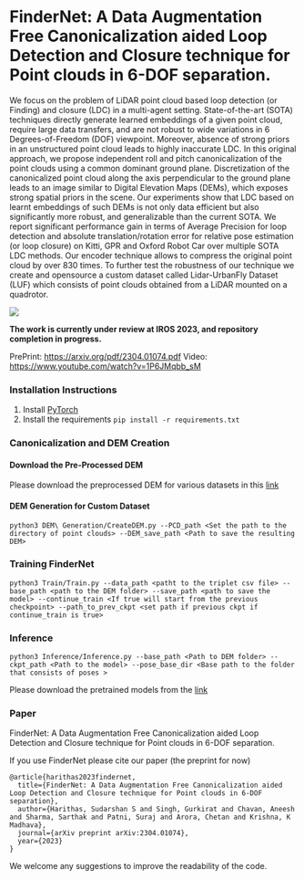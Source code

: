 # FinderNet: A Data Augmentation Free Canonicalization aided Loop Detection and Closure technique for Point clouds in 6-DOF separation.




We focus on the problem of LiDAR point cloud based loop detection (or Finding) and closure (LDC) in a multi-agent setting. State-of-the-art (SOTA) techniques directly generate learned embeddings of a given point cloud, require large data transfers, and are not robust to wide variations in 6 Degrees-of-Freedom (DOF) viewpoint. Moreover, absence of strong priors in an unstructured point cloud leads to highly inaccurate LDC. In this original approach, we propose independent roll and pitch canonicalization of the point clouds using a common dominant ground plane. Discretization of the canonicalized point cloud along the axis perpendicular to the ground plane leads to an image similar to Digital Elevation Maps (DEMs), which exposes strong spatial priors in the scene. Our experiments show that LDC based on learnt embeddings of such DEMs is not only data efficient but also significantly more robust, and generalizable than the current SOTA. We report significant performance gain in terms of Average Precision for loop detection and absolute translation/rotation error for relative pose estimation (or loop closure) on Kitti, GPR and Oxford Robot Car over multiple SOTA LDC methods. Our encoder technique allows to compress the original point cloud by over 830 times. To further test the robustness of our technique we create and opensource a custom dataset called Lidar-UrbanFly Dataset (LUF) which consists of point clouds obtained from a LiDAR mounted on a quadrotor.

![](https://github.com/gsc2001/FinderNet/blob/main/Images/ldc.GIF)


**The work is currently under review at IROS 2023, and repository completion in progress.**

PrePrint: https://arxiv.org/pdf/2304.01074.pdf
Video: https://www.youtube.com/watch?v=1P6JMqbb_sM

### Installation Instructions

1. Install [PyTorch](https://pytorch.org/)
2. Install the requirements ```pip install -r requirements.txt```


### Canonicalization and DEM Creation 


#### Download the Pre-Processed DEM

Please download the preprocessed DEM for various datasets in this [link](https://drive.google.com/drive/folders/19FZUBr8iLdD033HEz-rgrpoSSaydRb0F?usp=sharing)

#### DEM Generation for Custom Dataset 

```
python3 DEM\ Generation/CreateDEM.py --PCD_path <Set the path to the directory of point clouds> --DEM_save_path <Path to save the resulting DEM>

```

### Training FinderNet
```
python3 Train/Train.py --data_path <patht to the triplet csv file> --base_path <path to the DEM folder> --save_path <path to save the model> --continue_train <If true will start from the previous checkpoint> --path_to_prev_ckpt <set path if previous ckpt if continue_train is true>   

```

### Inference 

```
python3 Inference/Inference.py --base_path <Path to DEM folder> --ckpt_path <Path to the model> --pose_base_dir <Base path to the folder that consists of poses > 

```

Please download the pretrained models from the [link](https://drive.google.com/drive/folders/1MtWGOq4-SqnyXzflVQ-cpWOx-aot4K?usp=share_link)


### Paper 


FinderNet: A Data Augmentation Free Canonicalization aided Loop Detection and Closure technique for Point clouds in 6-DOF separation.


If you use FinderNet please cite our paper (the preprint for now)

```
@article{harithas2023findernet,
  title={FinderNet: A Data Augmentation Free Canonicalization aided Loop Detection and Closure technique for Point clouds in 6-DOF separation},
  author={Harithas, Sudarshan S and Singh, Gurkirat and Chavan, Aneesh and Sharma, Sarthak and Patni, Suraj and Arora, Chetan and Krishna, K Madhava},
  journal={arXiv preprint arXiv:2304.01074},
  year={2023}
}
```

We welcome any suggestions to improve the readability of the code. 
